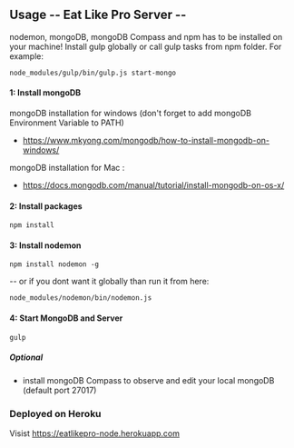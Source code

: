 ## Usage -- Eat Like Pro Server --
nodemon, mongoDB, mongoDB Compass and npm has to be installed on your machine!
Install gulp globally or call gulp tasks from npm folder.
For example:
```
node_modules/gulp/bin/gulp.js start-mongo
```

#### 1: Install mongoDB
mongoDB installation for windows
(don't forget to add mongoDB Environment Variable to PATH)
- https://www.mkyong.com/mongodb/how-to-install-mongodb-on-windows/

mongoDB installation for Mac :
- https://docs.mongodb.com/manual/tutorial/install-mongodb-on-os-x/

#### 2: Install packages
```
npm install
```

#### 3: Install nodemon

```
npm install nodemon -g
```

-- or if you dont want it globally than run it from here:

```
node_modules/nodemon/bin/nodemon.js
```

#### 4: Start MongoDB and Server

```
gulp
```

##### Optional
* install mongoDB Compass to observe and edit your local mongoDB (default port 27017)

### Deployed on Heroku
Visist https://eatlikepro-node.herokuapp.com